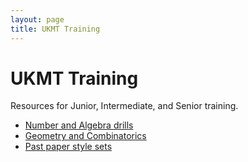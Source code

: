 ```yaml
---
layout: page
title: UKMT Training
---
```


# UKMT Training

Resources for Junior, Intermediate, and Senior training.

- [Number and Algebra drills](/ukmt/number-algebra/)
- [Geometry and Combinatorics](/ukmt/geometry-combinatorics/)
- [Past paper style sets](/ukmt/past-style-sets/)
